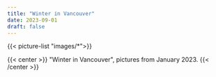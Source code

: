 ```yaml
---
title: "Winter in Vancouver"
date: 2023-09-01
draft: false
---
```


{{< picture-list "images/*">}}

{{< center >}} 
"Winter in Vancouver", pictures from January 2023.
{{< /center >}}  
